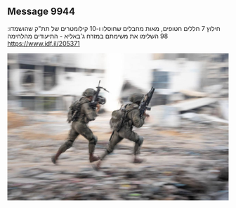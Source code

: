## Message 9944

חילוץ 7 חללים חטופים, מאות מחבלים שחוסלו ו-10 קילומטרים של תת"ק שהושמדו:
98 השלימו את משימתם במזרח ג'באליא - התיעודים מהלחימה
https://www.idf.il/205371

![Photo](./9944/9944_photo.jpg)

